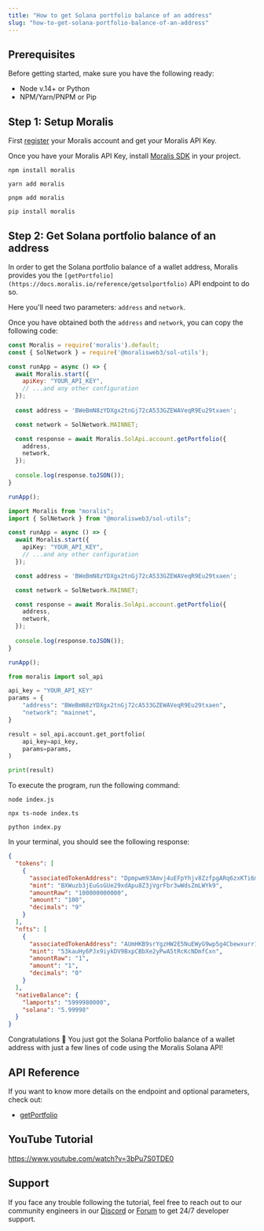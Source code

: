 ```yaml
---
title: "How to get Solana portfolio balance of an address"
slug: "how-to-get-solana-portfolio-balance-of-an-address"
---
```

## Prerequisites

Before getting started, make sure you have the following ready:

- Node v.14+ or Python
- NPM/Yarn/PNPM or Pip

## Step 1: Setup Moralis

First [register](https://docs.moralis.io/docs/quickstart) your Moralis account and get your Moralis API Key.

Once you have your Moralis API Key, install [Moralis SDK](https://docs.moralis.io/docs/moralis-sdk) in your project.

```shell npm
npm install moralis
```
```shell yarn
yarn add moralis
```
```shell pnpm
pnpm add moralis
```
```Text pip
pip install moralis
```



## Step 2: Get Solana portfolio balance of an address

In order to get the Solana portfolio balance of a wallet address, Moralis provides you the `[getPortfolio](https://docs.moralis.io/reference/getsolportfolio)` API endpoint to do so.

Here you'll need two parameters: `address` and `network`.

Once you have obtained both the `address` and `network`, you can copy the following code:

```javascript index.js
const Moralis = require('moralis').default;
const { SolNetwork } = require('@moralisweb3/sol-utils');

const runApp = async () => {
  await Moralis.start({
    apiKey: "YOUR_API_KEY",
    // ...and any other configuration
  });
  
  const address = 'BWeBmN8zYDXgx2tnGj72cA533GZEWAVeqR9Eu29txaen';

  const network = SolNetwork.MAINNET;

  const response = await Moralis.SolApi.account.getPortfolio({
    address,
    network,
  });
  
  console.log(response.toJSON());
}

runApp();
```
```typescript index.ts
import Moralis from "moralis";
import { SolNetwork } from "@moralisweb3/sol-utils";

const runApp = async () => {
  await Moralis.start({
    apiKey: "YOUR_API_KEY",
    // ...and any other configuration
  });

  const address = 'BWeBmN8zYDXgx2tnGj72cA533GZEWAVeqR9Eu29txaen';

  const network = SolNetwork.MAINNET;

  const response = await Moralis.SolApi.account.getPortfolio({
    address,
    network,
  });
  
  console.log(response.toJSON());
}

runApp();
```
```python index.py
from moralis import sol_api

api_key = "YOUR_API_KEY"
params = {
    "address": "BWeBmN8zYDXgx2tnGj72cA533GZEWAVeqR9Eu29txaen", 
    "network": "mainnet", 
}

result = sol_api.account.get_portfolio(
    api_key=api_key,
    params=params,
)

print(result)
```



To execute the program, run the following command:

```shell Shell (JavaScript)
node index.js
```
```Text Shell (TypeScript)
npx ts-node index.ts
```
```Text Shell (Python)
python index.py
```



In your terminal, you should see the following response:

```json
{
  "tokens": [
    {
      "associatedTokenAddress": "Dpmpwm93Amvj4uEFpYhjv8ZzfpgARq6zxKTi6mrj97gW",
      "mint": "BXWuzb3jEuGsGUe29xdApu8Z3jVgrFbr3wWdsZmLWYk9",
      "amountRaw": "100000000000",
      "amount": "100",
      "decimals": "9"
    }
  ],
  "nfts": [
    {
      "associatedTokenAddress": "AUmHKB9srYgzHW2E5NuEWyG9wp5g4Cbewxurr1geV1iR",
      "mint": "53kauHy6PJx9iykDV9BxpCBbXe2yPwA5tRcKcNDmfCxn",
      "amountRaw": "1",
      "amount": "1",
      "decimals": "0"
    }
  ],
  "nativeBalance": {
    "lamports": "5999980000",
    "solana": "5.99998"
  }
}
```



Congratulations 🥳 You just got the Solana Portfolio balance of a wallet address with just a few lines of code using the Moralis Solana API!

## API Reference

If you want to know more details on the endpoint and optional parameters, check out:

- [getPortfolio](https://docs.moralis.io/reference/getsolportfolio)

## YouTube Tutorial

https://www.youtube.com/watch?v=3bPu7S0TDE0

## Support

If you face any trouble following the tutorial, feel free to reach out to our community engineers in our [Discord](https://moralis.io/discord) or [Forum](https://forum.moralis.io) to get 24/7 developer support.